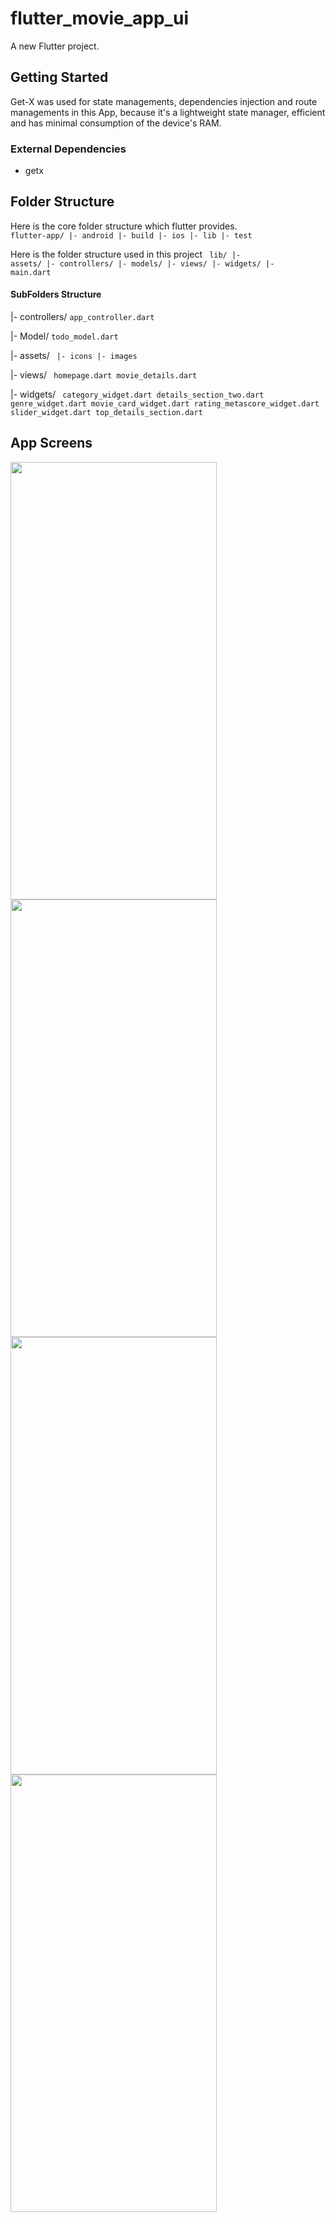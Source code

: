 # flutter_movie_app_ui

A new Flutter project.

## Getting Started
Get-X was used for state managements, dependencies injection and route managements in this App, because it's a lightweight state manager, efficient and has minimal consumption of the device's RAM.

### External Dependencies
- getx

## Folder Structure
Here is the core folder structure which flutter provides.
<code>
flutter-app/
 |- android
 |- build
 |- ios
 |- lib
 |- test
 </code>
 
 Here is the folder structure used in this project
<code> 
lib/
|- assets/
|- controllers/
|- models/
|- views/
|- widgets/
|- main.dart</code>


#### SubFolders Structure

|- controllers/
<code>app_controller.dart</code>

|- Model/
<code>todo_model.dart</code>

|- assets/
<code>
  |- icons
  |- images
</code>

|- views/
<code>
  homepage.dart
  movie_details.dart
</code>

|- widgets/
<code>
  category_widget.dart
  details_section_two.dart
  genre_widget.dart
  movie_card_widget.dart
  rating_metascore_widget.dart
  slider_widget.dart
  top_details_section.dart
</code>

## App Screens
  <img src="https://user-images.githubusercontent.com/120676400/225084098-0760a922-50d1-4691-ad92-1b204d1408ab.png" width="330" height="700">  <img src="https://user-images.githubusercontent.com/120676400/225084290-2e67b71e-5650-4464-a71b-350e6745b3df.png" width="330" height="700">  <img src="https://user-images.githubusercontent.com/120676400/225084721-ce274b12-9f02-4856-8b95-b26802a22c71.png" width="330" height="700">  <img src="https://user-images.githubusercontent.com/120676400/225085035-babf7007-b41d-4fba-82b7-f4ff3baea392.png" width="330" height="700">  

